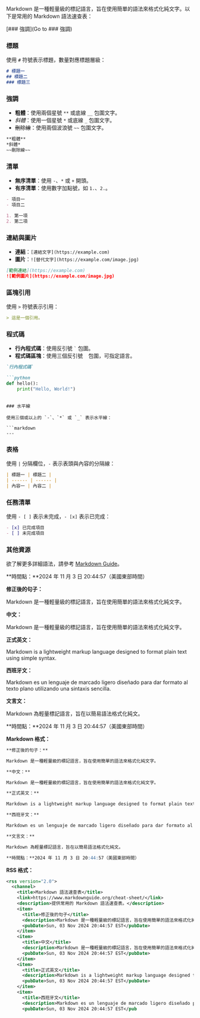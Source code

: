 Markdown 是一種輕量級的標記語言，旨在使用簡單的語法來格式化純文字。以下是常用的 Markdown 語法速查表：

[### 強調](Go to ### 強調)

### 標題

使用 `#` 符號表示標題，數量對應標題層級：

```markdown
# 標題一
## 標題二
### 標題三
```

### 強調

- **粗體**：使用兩個星號 `**` 或底線 `__` 包圍文字。
- *斜體*：使用一個星號 `*` 或底線 `_` 包圍文字。
- ~~刪除線~~：使用兩個波浪號 `~~` 包圍文字。

```markdown
**粗體**
*斜體*
~~刪除線~~
```

### 清單

- **無序清單**：使用 `-`、`*` 或 `+` 開頭。
- **有序清單**：使用數字加點號，如 `1.`、`2.`。

```markdown
- 項目一
- 項目二

1. 第一項
2. 第二項
```

### 連結與圖片

- **連結**：`[連結文字](https://example.com)`
- **圖片**：`![替代文字](https://example.com/image.jpg)`

```markdown
[範例連結](https://example.com)
![範例圖片](https://example.com/image.jpg)
```

### 區塊引用

使用 `>` 符號表示引用：

```markdown
> 這是一個引用。
```

### 程式碼

- **行內程式碼**：使用反引號 `` ` `` 包圍。
- **程式碼區塊**：使用三個反引號 ``` ``` 包圍，可指定語言。

```markdown
`行內程式碼`

```python
def hello():
    print("Hello, World!")
```
```

### 水平線

使用三個或以上的 `-`、`*` 或 `_` 表示水平線：

```markdown
---
```

### 表格

使用 `|` 分隔欄位，`-` 表示表頭與內容的分隔線：

```markdown
| 標題一 | 標題二 |
| ------ | ------ |
| 內容一 | 內容二 |
```

### 任務清單

使用 `- [ ]` 表示未完成，`- [x]` 表示已完成：

```markdown
- [x] 已完成項目
- [ ] 未完成項目
```

### 其他資源

欲了解更多詳細語法，請參考 [Markdown Guide](https://www.markdownguide.org/cheat-sheet/)。

**時間點：**2024 年 11 月 3 日 20:44:57（美國東部時間）

**修正後的句子：**

Markdown 是一種輕量級的標記語言，旨在使用簡單的語法來格式化純文字。

**中文：**

Markdown 是一種輕量級的標記語言，旨在使用簡單的語法來格式化純文字。

**正式英文：**

Markdown is a lightweight markup language designed to format plain text using simple syntax.

**西班牙文：**

Markdown es un lenguaje de marcado ligero diseñado para dar formato al texto plano utilizando una sintaxis sencilla.

**文言文：**

Markdown 為輕量標記語言，旨在以簡易語法格式化純文。

**時間點：**2024 年 11 月 3 日 20:44:57（美國東部時間）

**Markdown 格式：**

```markdown
**修正後的句子：**

Markdown 是一種輕量級的標記語言，旨在使用簡單的語法來格式化純文字。

**中文：**

Markdown 是一種輕量級的標記語言，旨在使用簡單的語法來格式化純文字。

**正式英文：**

Markdown is a lightweight markup language designed to format plain text using simple syntax.

**西班牙文：**

Markdown es un lenguaje de marcado ligero diseñado para dar formato al texto plano utilizando una sintaxis sencilla.

**文言文：**

Markdown 為輕量標記語言，旨在以簡易語法格式化純文。

**時間點：**2024 年 11 月 3 日 20:44:57（美國東部時間）
```

**RSS 格式：**

```xml
<rss version="2.0">
  <channel>
    <title>Markdown 語法速查表</title>
    <link>https://www.markdownguide.org/cheat-sheet/</link>
    <description>提供常用的 Markdown 語法速查表。</description>
    <item>
      <title>修正後的句子</title>
      <description>Markdown 是一種輕量級的標記語言，旨在使用簡單的語法來格式化純文字。</description>
      <pubDate>Sun, 03 Nov 2024 20:44:57 EST</pubDate>
    </item>
    <item>
      <title>中文</title>
      <description>Markdown 是一種輕量級的標記語言，旨在使用簡單的語法來格式化純文字。</description>
      <pubDate>Sun, 03 Nov 2024 20:44:57 EST</pubDate>
    </item>
    <item>
      <title>正式英文</title>
      <description>Markdown is a lightweight markup language designed to format plain text using simple syntax.</description>
      <pubDate>Sun, 03 Nov 2024 20:44:57 EST</pubDate>
    </item>
    <item>
      <title>西班牙文</title>
      <description>Markdown es un lenguaje de marcado ligero diseñado para dar formato al texto plano utilizando una sintaxis sencilla.</description>
      <pubDate>Sun, 03 Nov 2024 20:44:57 EST</pub 
